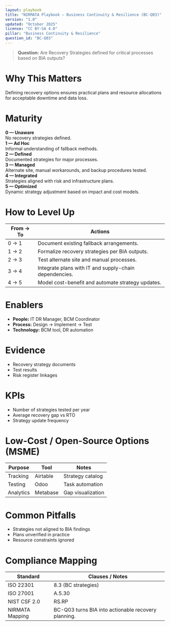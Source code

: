 ```yaml
---
layout: playbook
title: "NIRMATA Playbook — Business Continuity & Resilience (BC-Q03)"
version: "1.0"
updated: "October 2025"
license: "CC BY-SA 4.0"
pillar: "Business Continuity & Resilience"
question_id: "BC-Q03"
---
```


> **Question:** Are Recovery Strategies defined for critical processes based on BIA outputs?

# Why This Matters
Defining recovery options ensures practical plans and resource allocations for acceptable downtime and data loss.

# Maturity
<div class="levels-grid">
  <div class="level level-0"><strong>0 — Unaware</strong><br>No recovery strategies defined.</div>
  <div class="level level-1"><strong>1 — Ad Hoc</strong><br>Informal understanding of fallback methods.</div>
  <div class="level level-2"><strong>2 — Defined</strong><br>Documented strategies for major processes. </div>
  <div class="level level-3"><strong>3 — Managed</strong><br>Alternate site, manual workarounds, and backup procedures tested. </div>
  <div class="level level-4"><strong>4 — Integrated</strong><br>Strategies aligned with risk and infrastructure plans. </div>
  <div class="level level-5"><strong>5 — Optimized</strong><br>Dynamic strategy adjustment based on impact and cost models. </div>
</div>

# How to Level Up
| From → To | Actions |
|---|---|
| 0 → 1 |Document existing fallback arrangements. |
| 1 → 2 |Formalize recovery strategies per BIA outputs. |
| 2 → 3 |Test alternate site and manual processes. |
| 3 → 4 |Integrate plans with IT and supply-chain dependencies. |
| 4 → 5 |Model cost-benefit and automate strategy updates. |

# Enablers
- **People:** IT DR Manager, BCM Coordinator  
- **Process:** Design → Implement → Test  
- **Technology:** BCM tool, DR automation  

# Evidence
- Recovery strategy documents  
- Test results  
- Risk register linkages  

# KPIs
- Number of strategies tested per year  
- Average recovery gap vs RTO  
- Strategy update frequency  

# Low-Cost / Open-Source Options (MSME)
| Purpose | Tool | Notes |
|---|---|---|
| Tracking | Airtable | Strategy catalog |
| Testing | Odoo | Task automation |
| Analytics | Metabase | Gap visualization |

# Common Pitfalls
- Strategies not aligned to BIA findings  
- Plans unverified in practice  
- Resource constraints ignored  

# Compliance Mapping
| Standard | Clauses / Notes |
|---|---|
| ISO 22301 | 8.3 (BC strategies) |
| ISO 27001 | A.5.30 |
| NIST CSF 2.0 | RS.RP |
| NIRMATA Mapping | BC-Q03 turns BIA into actionable recovery planning. |

